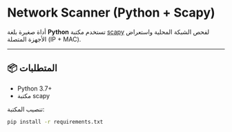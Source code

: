 # Network Scanner (Python + Scapy)

أداة صغيرة بلغة **Python** تستخدم مكتبة [scapy](https://scapy.net) لفحص الشبكة المحلية واستعراض الأجهزة المتصلة (IP + MAC).

---

## 📦 المتطلبات

- Python 3.7+
- مكتبة scapy

تنصيب المكتبة:

```bash
pip install -r requirements.txt

